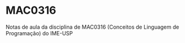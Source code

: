 MAC0316
=======

Notas de aula da disciplina de MAC0316 (Conceitos de Linguagem de Programação) do IME-USP

